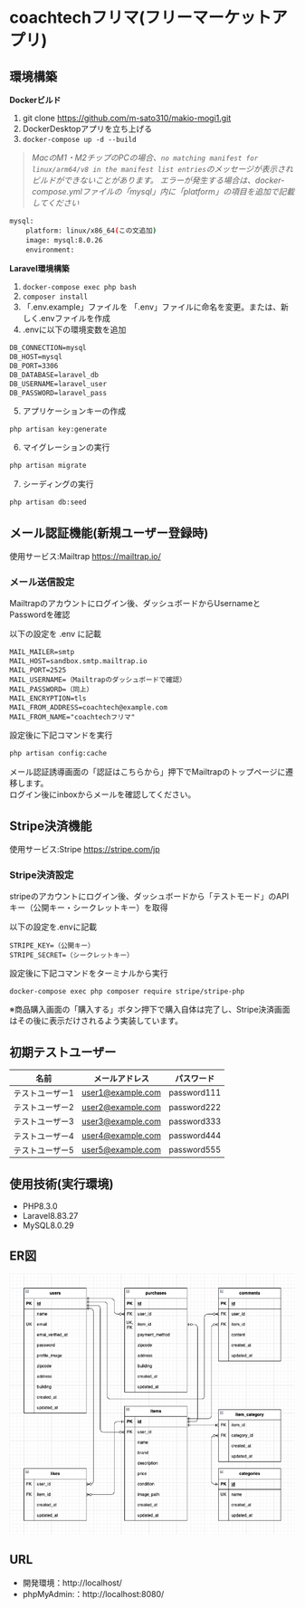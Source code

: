 # coachtechフリマ(フリーマーケットアプリ)

## 環境構築
**Dockerビルド**
1. git clone https://github.com/m-sato310/makio-mogi1.git
2. DockerDesktopアプリを立ち上げる
3. `docker-compose up -d --build`

> *MacのM1・M2チップのPCの場合、`no matching manifest for linux/arm64/v8 in the manifest list entries`のメッセージが表示されビルドができないことがあります。
エラーが発生する場合は、docker-compose.ymlファイルの「mysql」内に「platform」の項目を追加で記載してください*
``` bash
mysql:
    platform: linux/x86_64(この文追加)
    image: mysql:8.0.26
    environment:
```

**Laravel環境構築**
1. `docker-compose exec php bash`
2. `composer install`
3. 「.env.example」ファイルを 「.env」ファイルに命名を変更。または、新しく.envファイルを作成
4. .envに以下の環境変数を追加
``` text
DB_CONNECTION=mysql
DB_HOST=mysql
DB_PORT=3306
DB_DATABASE=laravel_db
DB_USERNAME=laravel_user
DB_PASSWORD=laravel_pass
```
5. アプリケーションキーの作成
``` bash
php artisan key:generate
```

6. マイグレーションの実行
``` bash
php artisan migrate
```

7. シーディングの実行
``` bash
php artisan db:seed
```

## メール認証機能(新規ユーザー登録時)
使用サービス:Mailtrap https://mailtrap.io/

### メール送信設定
Mailtrapのアカウントにログイン後、ダッシュボードからUsernameとPasswordを確認  

以下の設定を .env に記載

``` text
MAIL_MAILER=smtp
MAIL_HOST=sandbox.smtp.mailtrap.io
MAIL_PORT=2525
MAIL_USERNAME=（Mailtrapのダッシュボードで確認）
MAIL_PASSWORD=（同上）
MAIL_ENCRYPTION=tls
MAIL_FROM_ADDRESS=coachtech@example.com
MAIL_FROM_NAME="coachtechフリマ"
```

設定後に下記コマンドを実行
``` bash
php artisan config:cache
```
メール認証誘導画面の「認証はこちらから」押下でMailtrapのトップページに遷移します。  
ログイン後にinboxからメールを確認してください。

## Stripe決済機能
使用サービス:Stripe https://stripe.com/jp

### Stripe決済設定
stripeのアカウントにログイン後、ダッシュボードから「テストモード」のAPIキー（公開キー・シークレットキー）を取得

以下の設定を.envに記載

``` text
STRIPE_KEY=（公開キー）
STRIPE_SECRET=（シークレットキー）
```

設定後に下記コマンドをターミナルから実行
```
docker-compose exec php composer require stripe/stripe-php
```
※商品購入画面の「購入する」ボタン押下で購入自体は完了し、Stripe決済画面はその後に表示だけされるよう実装しています。

## 初期テストユーザー

| 名前            | メールアドレス         | パスワード     |
|-----------------|------------------------|----------------|
| テストユーザー1 | user1@example.com      | password111    |
| テストユーザー2 | user2@example.com      | password222    |
| テストユーザー3 | user3@example.com      | password333    |
| テストユーザー4 | user4@example.com      | password444    |
| テストユーザー5 | user5@example.com      | password555    |

## 使用技術(実行環境)
- PHP8.3.0
- Laravel8.83.27
- MySQL8.0.29

## ER図
![ER図](ER.drawio.png)

## URL
- 開発環境：http://localhost/
- phpMyAdmin:：http://localhost:8080/